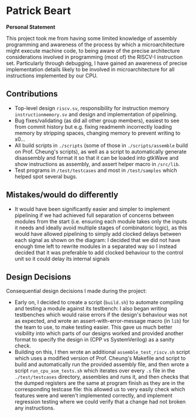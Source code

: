 # Patrick Beart
**Personal Statement**

This project took me from having some limited knowledge of assembly programming and awareness of the process by which a microarchitecture might execute machine code, to being aware of the precise architecture considerations involved in programming (most of) the RISCV-I instruction set. Particularly through debugging, I have gained an awareness of precise implementation details likely to be involved in microarchitecture for all instructions implemented by our CPU.

## Contributions
- Top-level design ```riscv.sv```, responsibility for instruction memory ```instructionmemory.sv``` and design and implementation of pipelining.
- Bug fixes/validating (as did all other group members), easiest to see from commit history but e.g. fixing readmemh incorrectly loading memory by stripping spaces, changing memory to prevent writing to x0...
- All build scripts  in ```./scripts``` (some of those in ```./scripts/assemble``` build on Prof. Cheung's scripts), as well as a script to automatically generate disassembly and format it so that it can be loaded into gtkWave and show instructions as assembly, and assert helper macro in ```/src/lib```.
- Test programs in ```/test/testcases``` and most in ```/test/samples``` which helped spot several bugs.

## Mistakes/would do differently
- It would have been significantly easier and simpler to implement pipelining if we had achieved full separation of concerns between modules from the start (i.e. ensuring each module takes only the inputs it needs and ideally avoid multiple stages of combinatoric logic), as this would have allowed pipelining to simply add clocked delays between each signal as shown on the diagram: I decided that we did not have enough time left to rewrite modules in a separated way so I instead decided that it was preferable to add clocked behaviour to the control unit so it could delay its internal signals

## Design Decisions
Consequential design decisions I made during the project:
- Early on, I decided to create a script (```build.sh```) to automate compiling and testing a module against its testbench: I also began writing testbenches which would raise errors if the design's behaviour was not as expected, and wrote an assert-with-error-message macro (in ```lib```) for the team to use, to make testing easier. This gave us much better visibility into which parts of our designs worked and provided another format to specify the design in (CPP vs SystemVerilog) as a sanity check.
- Building on this, I then wrote an additional ```assemble_test_riscv.sh``` script which uses a modified version of Prof. Cheung's Makefile and script to build and automatically run the provided assembly file, and then wrote a script ```run_cpu_asm_tests.sh``` which iterates over every ```.s``` file in the ```./test/testcases``` directory, assembles and runs it, and then checks that the dumped registers are the same at program finish as they are in the corresponding testcase file: this allowed us to very easily check which features were and weren't implemented correctly, and implement regression testing where we could verify that a change had not broken any instructions.
